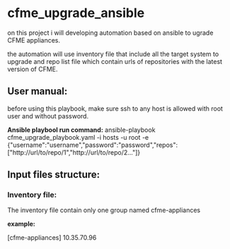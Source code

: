# cfme_upgrade_ansible

on this project i will developing automation based on ansible to ugrade CFME appliances.

the automation will use inventory file that include all the target system to upgrade and
repo list file which contain urls of repositories with the latest version of CFME.

## User manual:

before using this playbook, make sure ssh to any host is allowed with root user and without password.

**Ansible playbool run command:**
ansible-playbook cfme_upgrade_playbook.yaml -i hosts -u root -e
{"username":"username","password":"password","repos":["http://url/to/repo/1","http://url/to/repo/2..."]}

## Input files structure:
### Inventory file:
The inventory file contain only one group named cfme-appliances

**example:**

[cfme-appliances]
10.35.70.96
